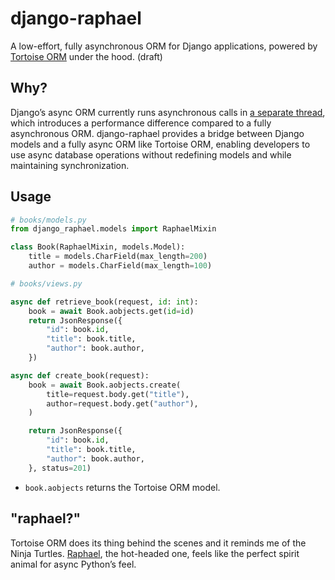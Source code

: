 # django-raphael

A low-effort, fully asynchronous ORM for Django applications, powered by [Tortoise ORM](https://tortoise.github.io/) under the hood. (draft)

## Why?

Django’s async ORM currently runs asynchronous calls in [a separate thread](https://docs.djangoproject.com/en/5.2/topics/async/), which introduces a performance difference compared to a fully asynchronous ORM. django-raphael provides a bridge between Django models and a fully async ORM like Tortoise ORM, enabling developers to use async database operations without redefining models and while maintaining synchronization.

## Usage

```python
# books/models.py
from django_raphael.models import RaphaelMixin

class Book(RaphaelMixin, models.Model):
    title = models.CharField(max_length=200)
    author = models.CharField(max_length=100)
```

```python
# books/views.py

async def retrieve_book(request, id: int):
    book = await Book.aobjects.get(id=id)
    return JsonResponse({
        "id": book.id,
        "title": book.title,
        "author": book.author,
    })

async def create_book(request):
    book = await Book.aobjects.create(
        title=request.body.get("title"),
        author=request.body.get("author"),
    )

    return JsonResponse({
        "id": book.id,
        "title": book.title,
        "author": book.author,
    }, status=201)
```

- `book.aobjects` returns the Tortoise ORM model.

## "raphael?"

Tortoise ORM does its thing behind the scenes and it reminds me of the Ninja Turtles. [Raphael](https://en.wikipedia.org/wiki/Raphael_(Teenage_Mutant_Ninja_Turtles)), the hot-headed one, feels like the perfect spirit animal for async Python’s feel.